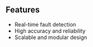 ## Features
- Real-time fault detection
- High accuracy and reliability
- Scalable and modular design
